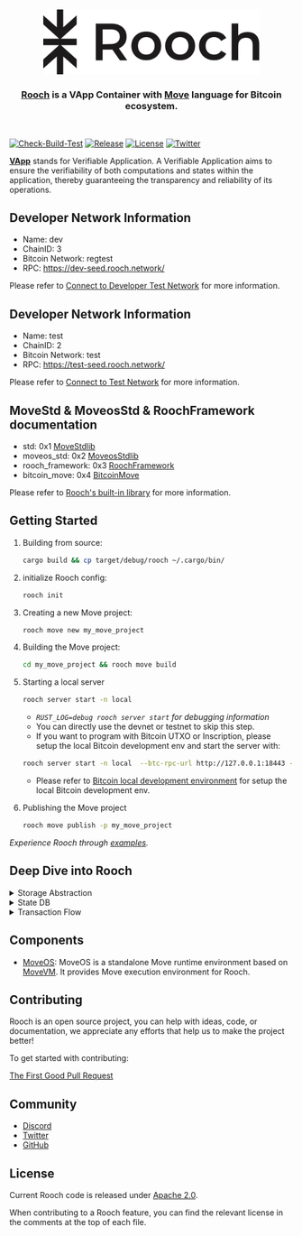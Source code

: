 <div width="400" align="center">
  <br />
  <br />
  <a href="https://rooch.network"><img alt="Rooch" src="https://github.com/rooch-network/asset-download/blob/main/logo/rooch_black_combine.svg" width=384></a>
  <br />
  <h3><a href="https://rooch.network">Rooch</a> is a VApp Container with <a href="https://github.com/move-language/move">Move</a> language for Bitcoin ecosystem.</h3>
  <br />
</div>

[![Check-Build-Test](https://github.com/rooch-network/rooch/actions/workflows/check_build_test.yml/badge.svg)](https://github.com/rooch-network/rooch/actions/workflows/check_build_test.yml)
[![Release](https://img.shields.io/github/v/release/rooch-network/rooch)](https://github.com/rooch-network/rooch/releases)
[![License](https://img.shields.io/badge/license-Apache-green.svg)](LICENSE)
[![Twitter](https://img.shields.io/twitter/follow/RoochNetwork)](https://x.com/RoochNetwork)
<!-- [![LoC](https://tokei.rs/b1/github/rooch-network/rooch?category=lines)](https://github.com/rooch-network/rooch) -->

**[VApp](https://rooch.network/learn/core-concepts/vapp)** stands for Verifiable Application. A Verifiable Application aims to ensure the verifiability of both computations and states within the application, thereby guaranteeing the transparency and reliability of its operations.


## Developer Network Information

* Name: dev
* ChainID: 3
* Bitcoin Network: regtest
* RPC: https://dev-seed.rooch.network/

Please refer to [Connect to Developer Test Network](https://rooch.network/build/getting-started/connect-to-rooch/connect-devnet) for more information.

## Developer Network Information

* Name: test
* ChainID: 2
* Bitcoin Network: test
* RPC: https://test-seed.rooch.network/

Please refer to [Connect to Test Network](https://rooch.network/build/getting-started/connect-to-rooch/connect-testnet) for more information.

## MoveStd & MoveosStd & RoochFramework documentation

* std: 0x1 [MoveStdlib](./frameworks/move-stdlib/doc)
* moveos_std: 0x2 [MoveosStdlib](./frameworks/moveos-stdlib/doc)
* rooch_framework: 0x3 [RoochFramework](./frameworks/rooch-framework/doc/)
* bitcoin_move: 0x4 [BitcoinMove](./frameworks/bitcoin-move/doc/)

Please refer to [Rooch's built-in library](https://rooch.network/learn/core-concepts/move-contracts/built-in-library) for more information.

## Getting Started

1. Building from source:
    ```bash
    cargo build && cp target/debug/rooch ~/.cargo/bin/
    ```

2. initialize Rooch config:
    ```bash
    rooch init
    ```
 
3. Creating a new Move project:
    ```bash
    rooch move new my_move_project
    ```
4. Building the Move project:
    ```bash
    cd my_move_project && rooch move build
    ```
   
5. Starting a local server
    ```bash
    rooch server start -n local
    ```
   * *`RUST_LOG=debug rooch server start` for debugging information*
   * You can directly use the devnet or testnet to skip this step.
   * If you want to program with Bitcoin UTXO or Inscription, please setup the local Bitcoin development env and start the server with:
    ```bash
    rooch server start -n local  --btc-rpc-url http://127.0.0.1:18443 --btc-rpc-username roochuser --btc-rpc-password roochpass --btc-sync-block-interval 1 
    ```
    * Please refer to  [Bitcoin local development environment](./scripts/bitcoin/README.md) for setup the local Bitcoin development env.


6. Publishing the Move project
    ```bash
    rooch move publish -p my_move_project
    ```
   
*Experience Rooch through [examples](examples).*

## Deep Dive into Rooch

<details>
<summary>Storage Abstraction</summary>

- [Docs](https://rooch.network/learn/core-concepts/objects/storage-abstraction)

- Overview:

![Storage Abstraction](./docs/website/public/docs/rooch-design-storage-abstraction.svg)
</details>

<details>
<summary>State DB</summary>

- Overview:

![State DB](./docs/website/public/docs/rooch-design-statedb.svg)

</details>

<details>
<summary>Transaction Flow</summary>

- [Docs](https://rooch.network/learn/core-concepts/transaction/transaction-flow)
- Overview:
![Rooch Transaction Flow](./docs/website/public/docs/rooch-design-transaction-flow-functional-perspective.svg)

</details>

## Components

* [MoveOS](./moveos): MoveOS is a standalone Move runtime environment based on [MoveVM](https://github.com/move-language/move). It provides Move execution environment for Rooch.

## Contributing

Rooch is an open source project, you can help with ideas, code, or documentation, we appreciate any efforts that help us to make the project better! 

To get started with contributing:

[The First Good Pull Request](./CONTRIBUTING.md)

## Community

* [Discord](https://discord.gg/rooch)
* [Twitter](https://twitter.com/RoochNetwork)
* [GitHub](https://github.com/rooch-network)

## License

Current Rooch code is released under [Apache 2.0](./LICENSE).

When contributing to a Rooch feature, you can find the relevant license in the comments at the top of each file.
